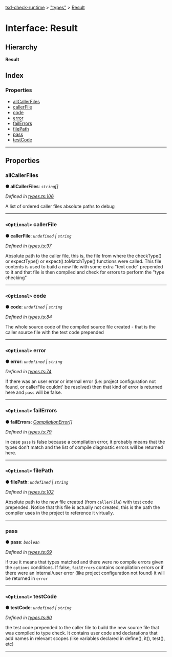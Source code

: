[tsd-check-runtime](../README.md) > ["types"](../modules/_types_.md) > [Result](../interfaces/_types_.result.md)

# Interface: Result

## Hierarchy

**Result**

## Index

### Properties

* [allCallerFiles](_types_.result.md#allcallerfiles)
* [callerFile](_types_.result.md#callerfile)
* [code](_types_.result.md#code)
* [error](_types_.result.md#error)
* [failErrors](_types_.result.md#failerrors)
* [filePath](_types_.result.md#filepath)
* [pass](_types_.result.md#pass)
* [testCode](_types_.result.md#testcode)

---

## Properties

<a id="allcallerfiles"></a>

###  allCallerFiles

**● allCallerFiles**: *`string`[]*

*Defined in [types.ts:106](https://github.com/cancerberoSgx/tsd-check-runtime/blob/84ed4b1/src/types.ts#L106)*

A list of ordered caller files absolute paths to debug

___
<a id="callerfile"></a>

### `<Optional>` callerFile

**● callerFile**: *`undefined` \| `string`*

*Defined in [types.ts:97](https://github.com/cancerberoSgx/tsd-check-runtime/blob/84ed4b1/src/types.ts#L97)*

Absolute path to the caller file, this is, the file from where the checkType() or expectType() or expect().toMatchType() functions were called. This file contents is used to build a new file with some extra "text code" prepended to it and that file is then compiled and check for errors to perform the "type checking"

___
<a id="code"></a>

### `<Optional>` code

**● code**: *`undefined` \| `string`*

*Defined in [types.ts:84](https://github.com/cancerberoSgx/tsd-check-runtime/blob/84ed4b1/src/types.ts#L84)*

The whole source code of the compiled source file created - that is the caller source file with the test code prepended

___
<a id="error"></a>

### `<Optional>` error

**● error**: *`undefined` \| `string`*

*Defined in [types.ts:74](https://github.com/cancerberoSgx/tsd-check-runtime/blob/84ed4b1/src/types.ts#L74)*

If there was an user error or internal error (i.e: project configuration not found, or callerFile couldnt' be resolved) then that kind of error is returned here and `pass` will be false.

___
<a id="failerrors"></a>

### `<Optional>` failErrors

**● failErrors**: *[CompilationError](_types_.compilationerror.md)[]*

*Defined in [types.ts:79](https://github.com/cancerberoSgx/tsd-check-runtime/blob/84ed4b1/src/types.ts#L79)*

in case `pass` is false because a compilation error, it probably means that the types don't match and the list of compile diagnostic errors will be returned here.

___
<a id="filepath"></a>

### `<Optional>` filePath

**● filePath**: *`undefined` \| `string`*

*Defined in [types.ts:102](https://github.com/cancerberoSgx/tsd-check-runtime/blob/84ed4b1/src/types.ts#L102)*

Absolute path to the new file created (from `callerFile`) with test code prepended. Notice that this file is actually not created, this is the path the compiler uses in the project to reference it virtually.

___
<a id="pass"></a>

###  pass

**● pass**: *`boolean`*

*Defined in [types.ts:69](https://github.com/cancerberoSgx/tsd-check-runtime/blob/84ed4b1/src/types.ts#L69)*

if true it means that types matched and there were no compile errors given the `options` conditions. If false, `failErrors` contains compilation errors or if there were an internal/user error (like project configuration not found) it will be returned in `error`

___
<a id="testcode"></a>

### `<Optional>` testCode

**● testCode**: *`undefined` \| `string`*

*Defined in [types.ts:90](https://github.com/cancerberoSgx/tsd-check-runtime/blob/84ed4b1/src/types.ts#L90)*

the test code prepended to the caller file to build the new source file that was compiled to type check. It contains user code and declarations that add names in relevant scopes (like variables declared in define(), it(), test(), etc)

___

